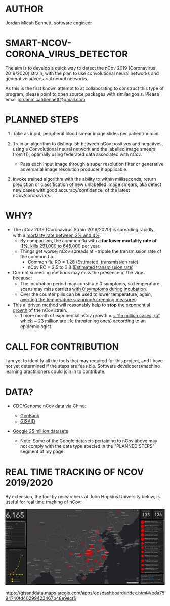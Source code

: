 # AUTHOR
Jordan Micah Bennett, software engineer

# SMART-NCOV-CORONA_VIRUS_DETECTOR
The aim is to develop a quick way to detect the nCov 2019 (Coronavirus 2019/2020) strain, with the plan to use convolutional neural networks and generative adversarial neural networks.

As this is the first known attempt to at collaborating to construct this type of program, please point to open source packages with similar goals. Please email jordanmicahbennett@gmail.com



# PLANNED STEPS

1. Take as input, peripheral blood smear image slides per patient/human.

2. Train an algorithm to distinquish between nCov positives and negatives, using a Convolutional neural network and the labelled image smears from (1), optimally using federated data associated with nCov.
    * Pass each input image through a super resolution filter or generative adversarial image resolution producer if applicable.

3. Invoke trained algorithm with the ability to within milliseconds, return prediction or classification of new unlabelled image smears, aka detect new cases with good accuracy/confidence, of the latest nCov/coronavirus.
  


# WHY?

* The nCov 2019 (Coronavirus Strain 2019/2020) is spreading rapidly, with a [mortality rate between 2% and 4%](https://www.worldometers.info/coronavirus/).  
    * By comparison, the common flu with a **far lower mortality rate of .1%**, [kills 291,000 to 646,000](https://www.medicinenet.com/script/main/art.asp?articlekey=208914) per year.
    * Things get worse; nCov spreads at ~tripple the transmission rate of the common flu. 
       * Common flu RO = 1.28 ([Estimated, transmission rate](https://bmcinfectdis.biomedcentral.com/articles/10.1186/1471-2334-14-480))
       * nCov RO = 2.5 to 3.8 ([Estimated transmission rate](https://www.sciencenews.org/article/how-new-wuhan-coronavirus-stacks-up-against-sars-mers))
* Current screening methods may miss the presence of the virus because:
    * The incubation period may constitute 0 symptoms, so temperature scans may miss carriers [with 0 symptoms during incubation](https://www.japantimes.co.jp/news/2020/01/26/asia-pacific/science-health-asia-pacific/fever-china-virus-detection-harder/).
    * Over the counter pills can be used to lower temperature, again, [averting the temperature scanning/screening measures](https://www.dailymail.co.uk/health/article-7924801/Chinese-woman-bragged-cheating-airport-coronavirus-screenings-tracked-France.html).
* This ai driven method will reasonably help to **stop** [the exponential growth](http://www.renewamerica.com/columns/cherry/200126) of the nCov strain. 
    * 1 more month of exponential nCov growth = [~ 115 million cases, (of which ~ 23 million are life threatening ones)](https://www.youtube.com/watch?v=Yq3Y9rmlEQE) according to an epidemiologist.
    

# CALL FOR CONTRIBUTION
I am yet to identify all the tools that may required for this project, and I have not yet determined if the steps are feasible. Software developers/machine learning practitioners could join in to contribute.


# DATA?
* [CDC/Genome nCov data via China](https://www.cdc.gov/coronavirus/2019-ncov/summary.html):
    * [GenBank](https://www.ncbi.nlm.nih.gov/genbank/)
    * [GISAID](https://www.gisaid.org/)
* [Google 25 million datasets](https://datasetsearch.research.google.com)

    * Note: Some of the Google datasets pertaining to nCov above may not comply with the data type specied in the "PLANNED STEPS" segment of my page.


# REAL TIME TRACKING OF NCOV 2019/2020

By extension, the tool by researchers at John Hopkins University below, is useful for real time tracking of nCov:

![Alt Text](https://github.com/JordanMicahBennett/SMART-CORONA_VIRUS_DETECTOR/blob/master/nCov%20tracking.png?raw=true)

https://gisanddata.maps.arcgis.com/apps/opsdashboard/index.html#/bda7594740fd40299423467b48e9ecf6

